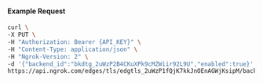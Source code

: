 <!-- Code generated for API Clients. DO NOT EDIT. -->

#### Example Request

```bash
curl \
-X PUT \
-H "Authorization: Bearer {API_KEY}" \
-H "Content-Type: application/json" \
-H "Ngrok-Version: 2" \
-d '{"backend_id":"bkdtg_2uWzP2B4CKuXPk9cMZWiir92L9U","enabled":true}' \
https://api.ngrok.com/edges/tls/edgtls_2uWzP1fQjK7kkJnOEnAGWjKsipM/backend
```
